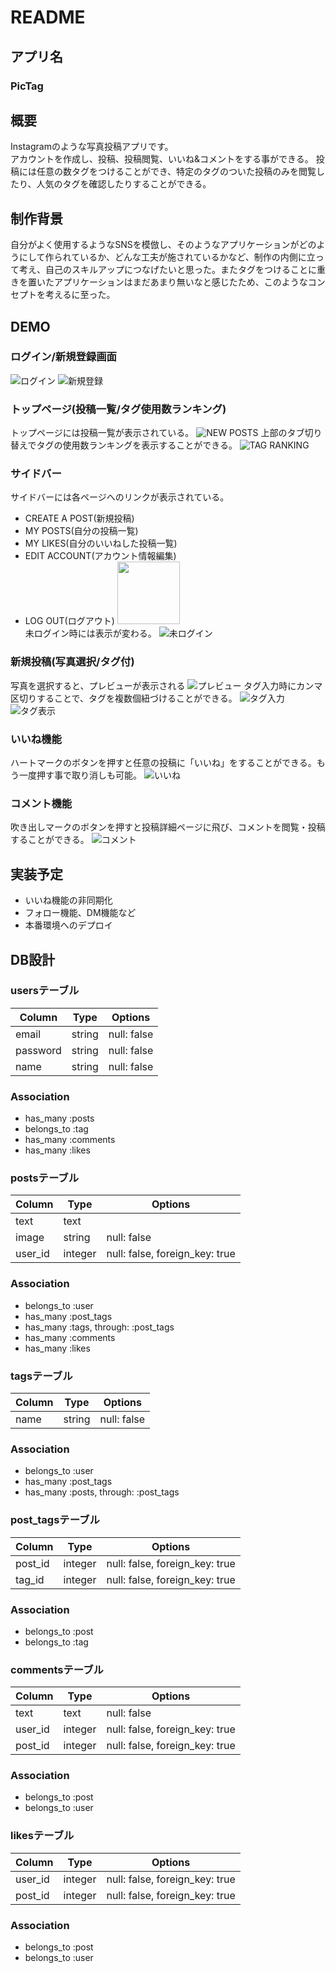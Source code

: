 # README

## アプリ名
### PicTag

## 概要
Instagramのような写真投稿アプリです。<br>
アカウントを作成し、投稿、投稿閲覧、いいね&コメントをする事ができる。
投稿には任意の数タグをつけることができ、特定のタグのついた投稿のみを閲覧したり、人気のタグを確認したりすることができる。

## 制作背景
自分がよく使用するようなSNSを模倣し、そのようなアプリケーションがどのようにして作られているか、どんな工夫が施されているかなど、制作の内側に立って考え、自己のスキルアップにつなげたいと思った。またタグをつけることに重きを置いたアプリケーションはまだあまり無いなと感じたため、このようなコンセプトを考えるに至った。

## DEMO
### ログイン/新規登録画面
![ログイン](https://user-images.githubusercontent.com/61592505/86577909-ee868300-bfb5-11ea-832c-15220d641794.png)
![新規登録](https://user-images.githubusercontent.com/61592505/86578229-6f457f00-bfb6-11ea-9732-2dfbe130f09f.png)

### トップページ(投稿一覧/タグ使用数ランキング)
トップページには投稿一覧が表示されている。
![NEW POSTS](https://user-images.githubusercontent.com/61592505/86578479-d400d980-bfb6-11ea-86b1-cd666c984250.gif)
上部のタブ切り替えでタグの使用数ランキングを表示することができる。
![TAG RANKING](https://user-images.githubusercontent.com/61592505/86584203-83da4500-bfbf-11ea-8135-26d39b5eccfa.gif)

### サイドバー
サイドバーには各ページへのリンクが表示されている。
- CREATE A POST(新規投稿)
- MY POSTS(自分の投稿一覧)
- MY LIKES(自分のいいねした投稿一覧)
- EDIT ACCOUNT(アカウント情報編集)
- LOG OUT(ログアウト) 
<a href="サイドバー"><img src="https://user-images.githubusercontent.com/61592505/86588435-a2900a00-bfc6-11ea-9737-f6b7e6a2e490.png" width="100px;" /></a>
  <br>
未ログイン時には表示が変わる。
![未ログイン](https://user-images.githubusercontent.com/61592505/86587745-2b0dab00-bfc5-11ea-9e68-750a2309bf6a.png)

### 新規投稿(写真選択/タグ付)
写真を選択すると、プレビューが表示される
![プレビュー](https://user-images.githubusercontent.com/61592505/86586917-b0905b80-bfc3-11ea-8f14-e183b729647c.gif)
タグ入力時にカンマ区切りすることで、タグを複数個紐づけることができる。
![タグ入力](https://user-images.githubusercontent.com/61592505/86587529-be92ac00-bfc4-11ea-8e13-a01872fc2220.png)
![タグ表示](https://user-images.githubusercontent.com/61592505/86587667-044f7480-bfc5-11ea-8b87-0da8fbbd6f51.png)

### いいね機能
ハートマークのボタンを押すと任意の投稿に「いいね」をすることができる。もう一度押す事で取り消しも可能。
![いいね](https://user-images.githubusercontent.com/61592505/86588023-d0c11a00-bfc5-11ea-8493-f0058ab2cebb.gif)

### コメント機能
吹き出しマークのボタンを押すと投稿詳細ページに飛び、コメントを閲覧・投稿することができる。
![コメント](https://user-images.githubusercontent.com/61592505/86588924-99ec0380-bfc7-11ea-8a8d-83a0d29a5f73.gif)

## 実装予定
- いいね機能の非同期化
- フォロー機能、DM機能など
- 本番環境へのデプロイ

## DB設計
### usersテーブル
|Column|Type|Options|
|------|----|-------|
|email|string|null: false|
|password|string|null: false|
|name|string|null: false|
### Association
- has_many :posts
- belongs_to :tag
- has_many :comments
- has_many :likes

### postsテーブル
|Column|Type|Options|
|------|----|-------|
|text|text||
|image|string|null: false|
|user_id|integer|null: false, foreign_key: true|
### Association
- belongs_to :user
- has_many :post_tags
- has_many :tags,   through:  :post_tags
- has_many :comments
- has_many :likes

### tagsテーブル
|Column|Type|Options|
|------|----|-------|
|name|string|null: false|
### Association
- belongs_to :user
- has_many :post_tags
- has_many  :posts,  through:  :post_tags

### post_tagsテーブル
|Column|Type|Options|
|------|----|-------|
|post_id|integer|null: false, foreign_key: true|
|tag_id|integer|null: false, foreign_key: true|
### Association
- belongs_to :post
- belongs_to :tag

### commentsテーブル
|Column|Type|Options|
|------|----|-------|
|text|text|null: false|
|user_id|integer|null: false, foreign_key: true|
|post_id|integer|null: false, foreign_key: true|
### Association
- belongs_to :post
- belongs_to :user

### likesテーブル
|Column|Type|Options|
|------|----|-------|
|user_id|integer|null: false, foreign_key: true|
|post_id|integer|null: false, foreign_key: true|
### Association
- belongs_to :post
- belongs_to :user